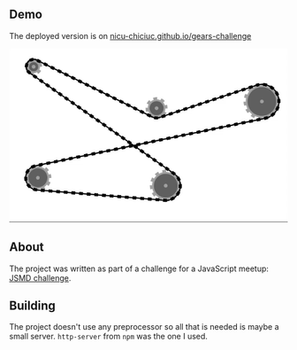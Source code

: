 ## Demo
The deployed version is on [nicu-chiciuc.github.io/gears-challenge](https://nicu-chiciuc.github.io/gears-challenge/)

![Screen capture of the project ](https://raw.githubusercontent.com/nicu-chiciuc/gears-challenge/master/examples/demo.gif)

## About
The project was written as part of a challenge for a JavaScript meetup: [JSMD challenge](https://github.com/JSMD/challenges/blob/master/challenge%20%233/README.md).

## Building
The project doesn't use any preprocessor so all that is needed is maybe a small server. `http-server` from `npm` was the one I used.
